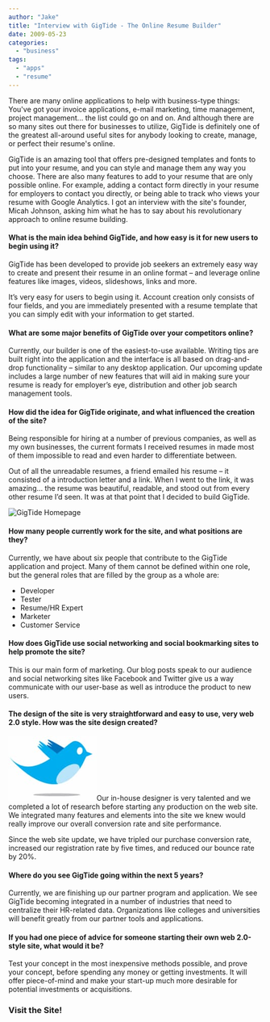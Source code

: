 ```yaml
---
author: "Jake"
title: "Interview with GigTide - The Online Resume Builder"
date: 2009-05-23
categories: 
  - "business"
tags: 
  - "apps"
  - "resume"
---
```


There are many online applications to help with business-type things: You've got your invoice applications, e-mail marketing, time management, project management... the list could go on and on. And although there are so many sites out there for businesses to utilize, GigTide is definitely one of the greatest all-around useful sites for anybody looking to create, manage, or perfect their resume's online.

<!--more-->

GigTide is an amazing tool that offers pre-designed templates and fonts to put into your resume, and you can style and manage them any way you choose. There are also many features to add to your resume that are only possible online. For example, adding a contact form directly in your resume for employers to contact you directly, or being able to track who views your resume with Google Analytics. I got an interview with the site's founder, Micah Johnson, asking him what he has to say about his revolutionary approach to online resume building.

#### What is the main idea behind GigTide, and how easy is it for new users to begin using it?

GigTide has been developed to provide job seekers an extremely easy way to create and present their resume in an online format – and leverage online features like images, videos, slideshows, links and more.

It’s very easy for users to begin using it. Account creation only consists of four fields, and you are immediately presented with a resume template that you can simply edit with your information to get started.

#### What are some major benefits of GigTide over your competitors online?

Currently, our builder is one of the easiest-to-use available. Writing tips are built right into the application and the interface is all based on drag-and-drop functionality – similar to any desktop application. Our upcoming update includes a large number of new features that will aid in making sure your resume is ready for employer’s eye, distribution and other job search management tools.

#### How did the idea for GigTide originate, and what influenced the creation of the site?

Being responsible for hiring at a number of previous companies, as well as my own businesses, the current formats I received resumes in made most of them impossible to read and even harder to differentiate between.

Out of all the unreadable resumes, a friend emailed his resume – it consisted of a introduction letter and a link. When I went to the link, it was amazing… the resume was beautiful, readable, and stood out from every other resume I’d seen. It was at that point that I decided to build GigTide.

![GigTide Homepage](images/gigtide-screen.jpg "GigTide Homepage")

#### How many people currently work for the site, and what positions are they?

Currently, we have about six people that contribute to the GigTide application and project. Many of them cannot be defined within one role, but the general roles that are filled by the group as a whole are:

- Developer
- Tester
- Resume/HR Expert
- Marketer
- Customer Service

#### How does GigTide use social networking and social bookmarking sites to help promote the site?

This is our main form of marketing. Our blog posts speak to our audience and social networking sites like Facebook and Twitter give us a way communicate with our user-base as well as introduce the product to new users.

#### The design of the site is very straightforward and easy to use, very web 2.0 style. How was the site design created?

![Twitter](images/twitter-bird.jpg "Twitter Bird")Our in-house designer is very talented and we completed a lot of research before starting any production on the web site. We integrated many features and elements into the site we knew would really improve our overall conversion rate and site performance.

Since the web site update, we have tripled our purchase conversion rate, increased our registration rate by five times, and reduced our bounce rate by 20%.

#### Where do you see GigTide going within the next 5 years?

Currently, we are finishing up our partner program and application. We see GigTide becoming integrated in a number of industries that need to centralize their HR-related data. Organizations like colleges and universities will benefit greatly from our partner tools and applications.

#### If you had one piece of advice for someone starting their own web 2.0-style site, what would it be?

Test your concept in the most inexpensive methods possible, and prove your concept, before spending any money or getting investments. It will offer piece-of-mind and make your start-up much more desirable for potential investments or acquisitions.

### Visit the Site!
